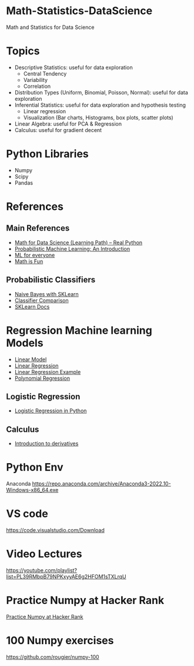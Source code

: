 # Math-Statistics-DataScience
Math and Statistics for Data Science

# Topics

- Descriptive Statistics: useful for data exploration
  - Central Tendency
  - Variability
  - Correlation
- Distribution Types (Uniform, Binomial, Poisson, Normal): useful for data exploration
- Inferential Statistics: useful for data exploration and hypothesis testing
  - Linear regression
  - Visualization (Bar charts, Histograms, box plots, scatter plots)
- Linear Algebra: useful for PCA & Regression
- Calculus: useful for gradient decent


# Python Libraries

- Numpy
- Scipy
- Pandas

# References
## Main References 
- [Math for Data Science (Learning Path) – Real Python](https://realpython.com/learning-paths/math-data-science/)
- [Probabilistic Machine Learning: An Introduction](https://probml.github.io/pml-book/book1.html)
- [ML for everyone](https://vas3k.com/blog/machine_learning/)
- [Math is Fun](https://www.mathsisfun.com/)
## Probabilistic Classifiers  
- [Naive Bayes with SKLearn](https://scikit-learn.org/stable/modules/naive_bayes.html)
- [Classifier Comparison](https://scikit-learn.org/stable/auto_examples/classification/plot_classifier_comparison.html#sphx-glr-auto-examples-classification-plot-classifier-comparison-py)
- [SKLearn Docs](https://scikit-learn.org/stable/index.html)
# Regression Machine learning Models 
- [Linear Model](https://scikit-learn.org/stable/modules/linear_model.html)
- [Linear Regression](https://scikit-learn.org/stable/modules/generated/sklearn.linear_model.LinearRegression.html)
- [Linear Regression Example](https://scikit-learn.org/stable/auto_examples/linear_model/plot_ols.html)
- [Polynomial Regression](https://www.w3schools.com/python/python_ml_polynomial_regression.asp)
## Logistic Regression
- [Logistic Regression in Python](https://realpython.com/logistic-regression-python/)
## Calculus
- [Introduction to derivatives](https://www.mathsisfun.com/calculus/derivatives-introduction.html)
# Python Env 
Anaconda https://repo.anaconda.com/archive/Anaconda3-2022.10-Windows-x86_64.exe

# VS code 
https://code.visualstudio.com/Download  


# Video Lectures 
https://youtube.com/playlist?list=PL39RMbpB79NPKxyyAE6g2HFOM1sTXLrqU

# Practice Numpy at Hacker Rank 
[Practice Numpy at Hacker Rank](https://www.hackerrank.com/domains/python?filters%5Bsubdomains%5D%5B%5D=numpy)

# 100 Numpy exercises
https://github.com/rougier/numpy-100